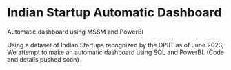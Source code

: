 # Indian Startup Automatic Dashboard
Automatic dashboard using MSSM and PowerBI

Using a dataset of Indian Startups recognized by the DPIIT as of June 2023, We attempt to make an automatic dashboard using SQL and PowerBI.
(Code and details pushed soon)
